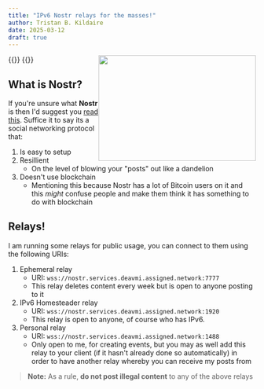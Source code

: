 ```yaml
---
title: "IPv6 Nostr relays for the masses!"
author: Tristan B. Kildaire
date: 2025-03-12
draft: true
---
```


{{<bruh>}}
<img src="ossie.jpeg" style="float:right" height="215" width="320">
{{</bruh>}}

## What is Nostr?

If you're unsure what **Nostr** is then I'd suggest you [read this](https://nostr.com/). Suffice it to say its
a social networking protocol that:

1. Is easy to setup
2. Resillient
	* On the level of blowing your "posts" out like a dandelion
3. Doesn't use blockchain
	* Mentioning this because Nostr has a lot of Bitcoin users on it and this
	_might_ confuse people and make them think it has something to do with blockchain

## Relays!

I am running some relays for public usage, you can connect to them using the following
URIs:

1. Ephemeral relay
	* URI: `wss://nostr.services.deavmi.assigned.network:7777`
	* This relay deletes content every week but is open to anyone posting to it
2. IPv6 Homesteader relay
	* URI: `wss://nostr.services.deavmi.assigned.network:1920`
	* This relay is open to anyone, of course who has IPv6.
3. Personal relay
	* URI: `wss://nostr.services.deavmi.assigned.network:1488`
	* Only open to me, for creating events, but you may as well add this relay
	to your client (if it hasn't already done so automatically) in order to
	have another relay whereby you can receive my posts from

>**Note:** As a rule, **do not post illegal content** to any of the above relays
	
